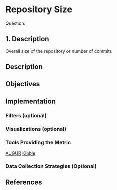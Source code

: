 # Repository Size

Question: 

## 1. Description
Overall size of the repository or number of commits

## Description

## Objectives

## Implementation

### Filters (optional)

### Visualizations (optional)

### Tools Providing the Metric

[AUGUR](https://github.com/CHAOSS/Augur)
[Kibble](https://github.com/apache/kibble)

### Data Collection Strategies (Optional)

## References
